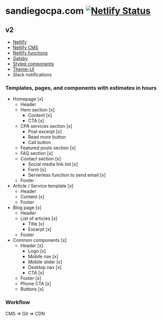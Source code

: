 # sandiegocpa.com [![Netlify Status](https://api.netlify.com/api/v1/badges/fddbda55-af42-41ef-9c09-13af26f1cc20/deploy-status)](https://app.netlify.com/sites/sdcpa/deploys)

## v2

* [Netlify](https://netlify.com)
* [Netlify CMS](https://www.netlifycms.org/)
* [Netlify functions](https://www.netlify.com/products/functions/)
* [Gatsby](https://gatsbyjs.org)
* [Styled components](https://www.styled-components.com/)
* [Theme-UI](https://theme-ui.com/)
* Slack notifications

### Templates, pages, and components with estimates in hours

* Homepage [x]
  * Header
  * Hero section [x]
    * Content [x]
    * CTA [x]
  * CPA services section [x]
    * Post excerpt [x]
    * Read more button
    * Call button
  * Featured posts section [x]
  * FAQ section [x]
  * Contact section [x]
    * Social media link list [x]
    * Form [x]
    * Serverless function to send email [x]
  * Footer
* Article / Service template [x]
  * Header
  * Content [x]
  * Footer
* Blog page [x]
  * Header
  * List of articles [x]
    * Title [x]
    * Excerpt [x]
  * Footer
* Common components [x]
  * Header [x]
    * Logo [x]
    * Mobile nav [x]
    * Mobile slider [x]
    * Desktop nav [x]
    * CTA [x]
  * Footer [x]
  * Phone CTA [x]
  * Buttons [x]

### Workflow

CMS => Git => CDN
